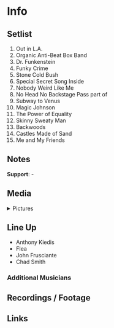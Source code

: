 # Info

## Setlist

1. Out in L.A.
2. Organic Anti-Beat Box Band
3. Dr. Funkenstein
4. Funky Crime
5. Stone Cold Bush
6. Special Secret Song Inside
7. Nobody Weird Like Me
8. No Head No Backstage Pass part of
9. Subway to Venus
10. Magic Johnson
11. The Power of Equality
12. Skinny Sweaty Man
13. Backwoods
14. Castles Made of Sand
15. Me and My Friends

## Notes

**Support**: -

## Media 

<details>
  <summary>Pictures</summary>
  <!--<img alt="Setlist" title="Setlist" src="_.jpg" height="200" />
  <img alt="Flyer" title="Flyer" src="_.jpg" height="200" />
  <img alt="Clipper" title="Clipper" src="_.jpg" height="200" />
  <img alt="Ticket" title="Ticket" src="_.jpg" height="200" />
  -->
</details>

## Line Up

* Anthony Kiedis
* Flea
* John Frusciante
* Chad Smith

### Additional Musicians

## Recordings / Footage

## Links

